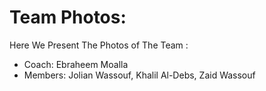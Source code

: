 # Team Photos:

Here We Present The Photos of The Team :

- Coach: Ebraheem Moalla
- Members: Jolian Wassouf, Khalil Al-Debs, Zaid Wassouf
